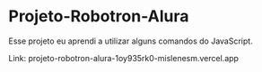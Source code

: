# Projeto-Robotron-Alura

Esse  projeto eu aprendi a utilizar alguns comandos do JavaScript.

Link: projeto-robotron-alura-1oy935rk0-mislenesm.vercel.app
